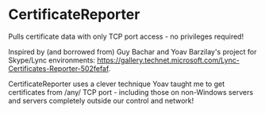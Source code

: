 # CertificateReporter
Pulls certificate data with only TCP port access - no privileges required!

Inspired by (and borrowed from) Guy Bachar and Yoav Barzilay's project for Skype/Lync environments: https://gallery.technet.microsoft.com/Lync-Certificates-Reporter-502fefaf.

CertificateReporter uses a clever technique Yoav taught me to get certificates from /any/ TCP port - including those on non-Windows servers and servers completely outside our control and network!

